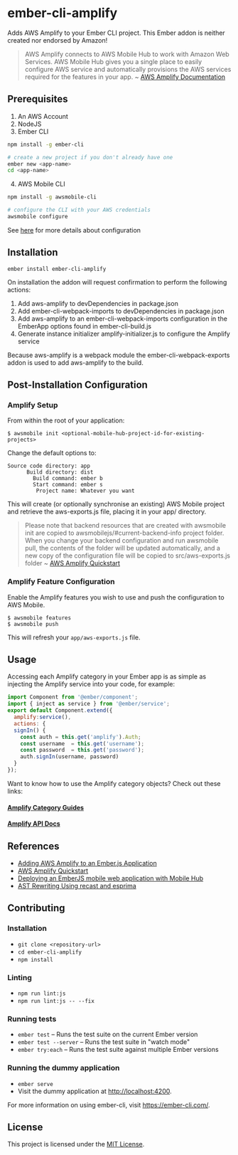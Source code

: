 # ember-cli-amplify

Adds AWS Amplify to your Ember CLI project.
This Ember addon is neither created nor endorsed by Amazon!
> AWS Amplify connects to AWS Mobile Hub to work with Amazon Web Services. AWS Mobile Hub gives you a single place to easily configure AWS service and automatically provisions the AWS services required for the features in your app. ~ [AWS Amplify Documentation](https://aws.github.io/aws-amplify/media/install_n_config)


## Prerequisites

1. An AWS Account
2. NodeJS
3. Ember CLI
  ```bash
  npm install -g ember-cli

  # create a new project if you don't already have one
  ember new <app-name>
  cd <app-name>
  ```
4. AWS Mobile CLI
  ```bash
  npm install -g awsmobile-cli

  # configure the CLI with your AWS credentials
  awsmobile configure
  ```
See [here](https://github.com/aws/awsmobile-cli#awsmobile-configure) for more details about configuration

## Installation

```
ember install ember-cli-amplify
```

On installation the addon will request confirmation to perform the following actions:

1. Add aws-amplify to devDependencies in package.json
2. Add ember-cli-webpack-imports to devDependencies in package.json
3. Add aws-amplify to an ember-cli-webpack-imports configuration in the EmberApp options found in ember-cli-build.js
4. Generate instance initializer amplify-initializer.js to configure the Amplify service

Because aws-amplify is a webpack module the ember-cli-webpack-exports addon is used to add aws-amplify to the build.

## Post-Installation Configuration

### Amplify Setup

From within the root of your application:

```
$ awsmobile init <optional-mobile-hub-project-id-for-existing-projects>
```

Change the default options to:

```
Source code directory: app
      Build directory: dist
        Build command: ember b
        Start command: ember s
         Project name: Whatever you want
```

This will create (or optionally synchronise an existing) AWS Mobile project and retrieve the aws-exports.js file, placing it in your app/ directory.

> Please note that backend resources that are created with awsmobile init are copied to awsmobilejs/#current-backend-info project folder. When you change your backend configuration and run awsmobile pull, the contents of the folder will be updated automatically, and a new copy of the configuration file will be copied to src/aws-exports.js folder ~ [AWS Amplify Quickstart](https://aws.github.io/aws-amplify/media/quick_start#set-up-your-backend)

### Amplify Feature Configuration

Enable the Amplify features you wish to use and push the configuration to AWS Mobile.

```
$ awsmobile features
$ awsmobile push
```

This will refresh your `app/aws-exports.js` file.

## Usage

Accessing each Amplify category in your Ember app is
as simple as injecting the Amplify service into your code, for example:

```js
import Component from '@ember/component';
import { inject as service } from '@ember/service';
export default Component.extend({
  amplify:service(),
  actions: {
  signIn() {
    const auth = this.get('amplify').Auth;
    const username  = this.get('username');
    const password  = this.get('password');
    auth.signIn(username, password)
  }
});
```
Want to know how to use the Amplify category objects? Check out these links:
#### [Amplify Category Guides](https://aws.github.io/aws-amplify/media/developer_guide)
#### [Amplify API Docs](https://aws.github.io/aws-amplify/api/)

## References

- [Adding AWS Amplify to an Ember.js Application](https://itnext.io/adding-aws-amplify-to-an-ember-js-application-72683167c476)
- [AWS Amplify Quickstart](https://aws.github.io/aws-amplify/media/quick_start#set-up-your-backend)
- [Deploying an EmberJS mobile web application with Mobile Hub](https://aws.amazon.com/blogs/mobile/deploying-an-emberjs-mobile-web-application-mobile-hub/)
- [AST Rewriting Using recast and esprima](https://www.slideshare.net/srvance/ast-rewriting-using-recast-and-esprima)

## Contributing

### Installation

- `git clone <repository-url>`
- `cd ember-cli-amplify`
- `npm install`

### Linting

- `npm run lint:js`
- `npm run lint:js -- --fix`

### Running tests

- `ember test` – Runs the test suite on the current Ember version
- `ember test --server` – Runs the test suite in "watch mode"
- `ember try:each` – Runs the test suite against multiple Ember versions

### Running the dummy application

- `ember serve`
- Visit the dummy application at <http://localhost:4200>.

For more information on using ember-cli, visit <https://ember-cli.com/>.

## License

This project is licensed under the [MIT License](LICENSE.md).
